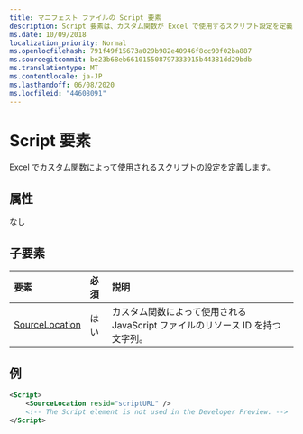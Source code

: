 ```yaml
---
title: マニフェスト ファイルの Script 要素
description: Script 要素は、カスタム関数が Excel で使用するスクリプト設定を定義します。
ms.date: 10/09/2018
localization_priority: Normal
ms.openlocfilehash: 791f49f15673a029b982e40946f8cc90f02ba887
ms.sourcegitcommit: be23b68eb661015508797333915b44381dd29bdb
ms.translationtype: MT
ms.contentlocale: ja-JP
ms.lasthandoff: 06/08/2020
ms.locfileid: "44608091"
---
```

# <a name="script-element"></a>Script 要素

Excel でカスタム関数によって使用されるスクリプトの設定を定義します。

## <a name="attributes"></a>属性

なし

## <a name="child-elements"></a>子要素

|要素  |  必須  |  説明  |
|:-----|:-----|:-----|
|  [SourceLocation](customfunctionssourcelocation.md)  |  はい  | カスタム関数によって使用される JavaScript ファイルのリソース ID を持つ文字列。|

## <a name="example"></a>例

```xml
<Script>
    <SourceLocation resid="scriptURL" />
    <!-- The Script element is not used in the Developer Preview. -->
</Script>
```

